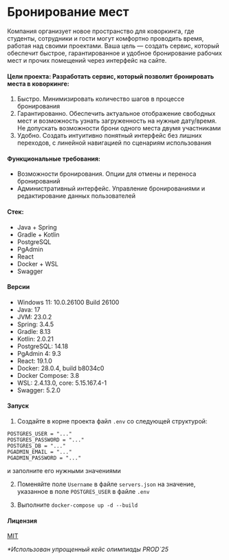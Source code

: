 # Бронирование мест

Компания организует новое пространство для коворкинга, где студенты, сотрудники и гости могут комфортно проводить время, работая над своими проектами. Ваша цель — создать сервис, который обеспечит быстрое, гарантированное и удобное бронирование рабочих мест и прочих помещений через интерфейс на сайте.


#### Цели проекта: Разработать сервис, который позволит бронировать места в коворкинге:

1. Быстро. Минимизировать количество шагов в процессе бронирования
2. Гарантированно. Обеспечить актуальное отображение свободных мест и возможность узнать загруженность на нужные дату/время. Не допускать возможности брони одного места двумя участниками
3. Удобно. Создать интуитивно понятный интерфейс без лишних переходов, с линейной навигацией по сценариям использования


#### Функциональные требования:

- Возможности бронирования. Опции для отмены и переноса бронирований
- Административный интерфейс. Управление бронированиями и редактирование данных пользователей


#### Стек:

- Java + Spring
- Gradle + Kotlin
- PostgreSQL
- PgAdmin
- React
- Docker + WSL
- Swagger


#### Версии
- Windows 11: 10.0.26100 Build 26100
- Java: 17
- JVM: 23.0.2
- Spring: 3.4.5
- Gradle: 8.13
- Kotlin: 2.0.21
- PostgreSQL: 14.18
- PgAdmin 4: 9.3
- React: 19.1.0
- Docker: 28.0.4, build b8034c0
- Docker Compose: 3.8
- WSL: 2.4.13.0, core: 5.15.167.4-1
- Swagger: 5.2.0


#### Запуск

1. Создайте в корне проекта файл `.env` со следующей структурой:
```
POSTGRES_USER = "..."
POSTGRES_PASSWORD = "..."
POSTGRES_DB = "..."
PGADMIN_EMAIL = "..."
PGADMIN_PASSWORD = "..."
```
и заполните его нужными значениями

2. Поменяйте поле `Username` в файле `servers.json` на значение, указанное в поле `POSTGRES_USER` в файле `.env`

3. Выполните `docker-compose up -d --build`


#### Лицензия
[MIT](LICENSE)


*\*Использован упрощенный кейс олимпиады PROD`25*
